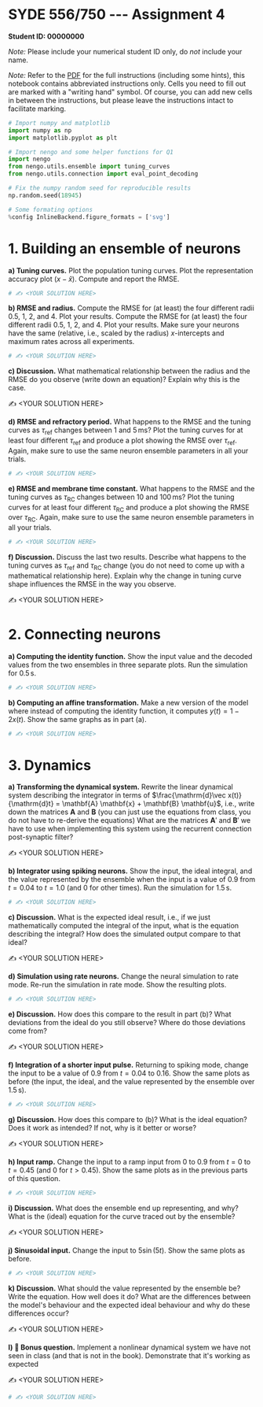 # SYDE 556/750 --- Assignment 4
**Student ID: 00000000**

*Note:* Please include your numerical student ID only, do *not* include your name.

*Note:* Refer to the [PDF](https://github.com/celiasmith/syde556-f22/raw/master/assignments/assignment_04/syde556_assignment_04.pdf) for the full instructions (including some hints), this notebook contains abbreviated instructions only. Cells you need to fill out are marked with a "writing hand" symbol. Of course, you can add new cells in between the instructions, but please leave the instructions intact to facilitate marking.


```python
# Import numpy and matplotlib
import numpy as np
import matplotlib.pyplot as plt

# Import nengo and some helper functions for Q1
import nengo
from nengo.utils.ensemble import tuning_curves
from nengo.utils.connection import eval_point_decoding

# Fix the numpy random seed for reproducible results
np.random.seed(18945)

# Some formating options
%config InlineBackend.figure_formats = ['svg']
```

# 1. Building an ensemble of neurons

**a) Tuning curves.** Plot the population tuning curves. Plot the representation accuracy plot ($x - \hat{x}$). Compute and report the RMSE.


```python
# ✍ <YOUR SOLUTION HERE>
```

**b) RMSE and radius.** Compute the RMSE for (at least) the four different radii $0.5$, $1$, $2$, and $4$. Plot your results. Compute the RMSE for (at least) the four different radii $0.5$, $1$, $2$, and $4$. Plot your results. Make sure your neurons have the same (relative, i.e., scaled by the radius) $x$-intercepts and maximum rates across all experiments.


```python
# ✍ <YOUR SOLUTION HERE>
```

**c) Discussion.** What mathematical relationship between the radius and the RMSE do you observe (write down an equation)? Explain why this is the case.

✍ \<YOUR SOLUTION HERE\>

**d) RMSE and refractory period.** What happens to the RMSE and the tuning curves as $\tau_\mathrm{ref}$ changes between $1$ and $5\,\mathrm{ms}$? Plot the tuning curves for at least four different $\tau_\mathrm{ref}$ and produce a plot showing the RMSE over $\tau_\mathrm{ref}$. Again, make sure to use the same neuron ensemble parameters in all your trials.


```python
# ✍ <YOUR SOLUTION HERE>
```

**e) RMSE and membrane time constant.** What happens to the RMSE and the tuning curves as $\tau_\mathrm{RC}$ changes between $10$ and $100\,\mathrm{ms}$? Plot the tuning curves for at least four different $\tau_\mathrm{RC}$ and produce a plot showing the RMSE over $\tau_\mathrm{RC}$.  Again, make sure to use the same neuron ensemble parameters in all your trials.


```python
# ✍ <YOUR SOLUTION HERE>
```

**f) Discussion.** Discuss the last two results. Describe what happens to the tuning curves as $\tau_\mathrm{ref}$ and $\tau_\mathrm{RC}$ change (you do not need to come up with a mathematical relationship here). Explain why the change in tuning curve shape influences the RMSE in the way you observe.

✍ \<YOUR SOLUTION HERE\>

# 2. Connecting neurons

**a) Computing the identity function.** Show the input value and the decoded values from the two  ensembles in three separate plots. Run the simulation for $0.5\,\mathrm{s}$.


```python
# ✍ <YOUR SOLUTION HERE>
```

**b) Computing an affine transformation.** Make a new version of the model where instead of computing the identity function, it computes $y(t) = 1 - 2x(t)$. Show the same graphs as in part (a).


```python
# ✍ <YOUR SOLUTION HERE>
```

# 3. Dynamics

**a) Transforming the dynamical system.** Rewrite the linear dynamical system describing the integrator in terms of $\frac{\mathrm{d}\vec x(t)}{\mathrm{d}t} = \mathbf{A} \mathbf{x} + \mathbf{B} \mathbf{u}$, i.e., write down the matrices $\mathbf{A}$ and $\mathbf{B}$ (you can just use the equations from class, you do not have to re-derive the equations) What are the matrices $\mathbf{A}'$ and $\mathbf{B}'$ we have to use when implementing this system using the recurrent connection post-synaptic filter?

✍ \<YOUR SOLUTION HERE\>

**b) Integrator using spiking neurons.**  Show the input, the ideal integral, and the value represented by the ensemble when the input is a value of $0.9$ from $t=0.04$ to $t=1.0$ (and $0$ for other times). Run the simulation for $1.5\,\mathrm{s}$.


```python
# ✍ <YOUR SOLUTION HERE>
```

**c) Discussion.** What is the expected ideal result, i.e., if we just mathematically computed the integral of the input, what is the equation describing the integral? How does the simulated output compare to that ideal?

✍ \<YOUR SOLUTION HERE\>

**d) Simulation using rate neurons.** Change the neural simulation to rate mode. Re-run the simulation in rate mode. Show the resulting plots.


```python
# ✍ <YOUR SOLUTION HERE>
```

**e) Discussion.** How does this compare to the result in part (b)? What deviations from the ideal do you still observe? Where do those deviations come from?

✍ \<YOUR SOLUTION HERE\>

**f) Integration of a shorter input pulse.** Returning to spiking mode, change the input to be a value of $0.9$ from $t=0.04$ to $0.16$. Show the same plots as before (the input, the ideal, and the value represented by the ensemble over $1.5\,\mathrm{s}$).


```python
# ✍ <YOUR SOLUTION HERE>
```

**g) Discussion.** How does this compare to (b)? What is the ideal equation? Does it work as intended? If not, why is it better or worse?

✍ \<YOUR SOLUTION HERE\>

**h) Input ramp.** Change the input to a ramp input from $0$ to $0.9$ from $t=0$ to $t=0.45$ (and $0$ for $t>0.45$). Show the same plots as in the previous parts of this question.


```python
# ✍ <YOUR SOLUTION HERE>
```

**i) Discussion.** What does the ensemble end up representing, and why? What is the (ideal) equation for the curve traced out by the ensemble?

✍ \<YOUR SOLUTION HERE\>

**j) Sinusoidal input.** Change the input to $5\sin(5t)$. Show the same plots as before.


```python
# ✍ <YOUR SOLUTION HERE>
```

**k) Discussion.** What should the value represented by the ensemble be? Write the equation. How well does it do? What are the differences between the model's behaviour and the expected ideal behaviour and why do these differences occur?

✍ \<YOUR SOLUTION HERE\>

**l) 🌟 Bonus question.** Implement a nonlinear dynamical system we have not seen in class (and that is not in the book). Demonstrate that it's working as expected

✍ \<YOUR SOLUTION HERE\>


```python
# ✍ <YOUR SOLUTION HERE>
```
